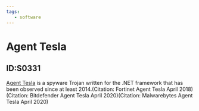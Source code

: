 ```yaml
---
tags:
   - software
---
```

# Agent Tesla
## ID:S0331
[Agent Tesla](/mitre/software/S0331) is a spyware Trojan written for the .NET framework that has been observed since at least 2014.(Citation: Fortinet Agent Tesla April 2018)(Citation: Bitdefender Agent Tesla April 2020)(Citation: Malwarebytes Agent Tesla April 2020)
